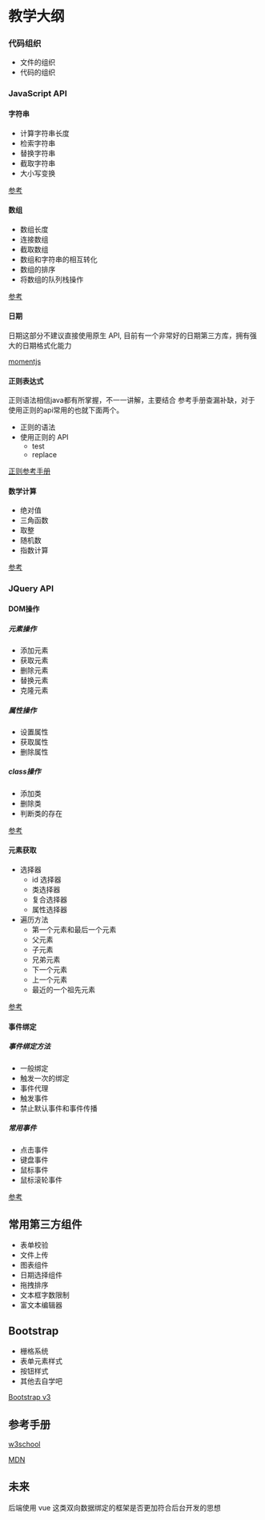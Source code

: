 # 教学大纲

### 代码组织

- 文件的组织
- 代码的组织

### JavaScript API

#### 字符串

- 计算字符串长度
- 检索字符串
- 替换字符串
- 截取字符串
- 大小写变换

[参考](http://w3school.com.cn/jsref/jsref_obj_string.asp)

#### 数组

- 数组长度
- 连接数组
- 截取数组
- 数组和字符串的相互转化
- 数组的排序
- 将数组的队列栈操作

[参考](http://w3school.com.cn/jsref/jsref_obj_array.asp)

#### 日期

日期这部分不建议直接使用原生 API, 目前有一个非常好的日期第三方库，拥有强大的日期格式化能力

[momentjs](http://momentjs.cn/)

#### 正则表达式

正则语法相信java都有所掌握，不一一讲解，主要结合 参考手册查漏补缺，对于使用正则的api常用的也就下面两个。

- 正则的语法
- 使用正则的 API
    + test
    + replace

[正则参考手册](http://w3school.com.cn/jsref/jsref_obj_regexp.asp)


#### 数学计算

- 绝对值
- 三角函数
- 取整
- 随机数
- 指数计算

[参考](http://w3school.com.cn/js/js_obj_math.asp)

### JQuery API

#### DOM操作

##### 元素操作

- 添加元素
- 获取元素
- 删除元素
- 替换元素
- 克隆元素

##### 属性操作

- 设置属性
- 获取属性
- 删除属性

##### class操作

- 添加类
- 删除类
- 判断类的存在

[参考](http://w3school.com.cn/jquery/jquery_ref_manipulation.asp)

#### 元素获取

- 选择器
    + id 选择器
    + 类选择器
    + 复合选择器
    + 属性选择器
- 遍历方法
    + 第一个元素和最后一个元素
    + 父元素
    + 子元素
    + 兄弟元素
    + 下一个元素
    + 上一个元素
    + 最近的一个祖先元素

[参考](http://w3school.com.cn/jquery/jquery_ref_traversing.asp)

#### 事件绑定

##### 事件绑定方法

- 一般绑定
- 触发一次的绑定
- 事件代理
- 触发事件
- 禁止默认事件和事件传播

##### 常用事件

- 点击事件
- 键盘事件
- 鼠标事件
- 鼠标滚轮事件

[参考](http://w3school.com.cn/jquery/jquery_ref_events.asp)

## 常用第三方组件

- 表单校验
- 文件上传
- 图表组件
- 日期选择组件
- 拖拽排序
- 文本框字数限制
- 富文本编辑器

## Bootstrap

- 栅格系统
- 表单元素样式
- 按钮样式
- 其他去自学吧

[Bootstrap v3](http://v3.bootcss.com)

## 参考手册

 [w3school](http://w3school.com.cn/)

 [MDN](https://developer.mozilla.org/zh-CN/)

## 未来

后端使用 vue 这类双向数据绑定的框架是否更加符合后台开发的思想
